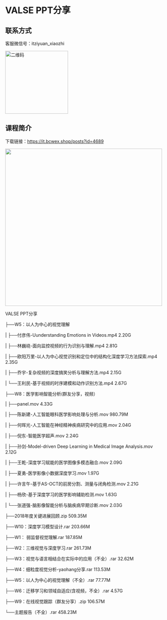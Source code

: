 # VALSE PPT分享

## 联系方式

客服微信号：itziyuan_xiaozhi

<img src="https://ziyuanyun.oss-cn-guangzhou.aliyuncs.com/common/20240614073449/666b82192834a.jpg" width="200" height="200" alt="二维码">

## 课程简介

下载链接：https://it.bcwex.shop/posts?id=4689

<img src="https://ziyuanyun.oss-cn-guangzhou.aliyuncs.com/yun/20241129110324/67492efcb0d79.jpg" width="500" alt="">

  

 VALSE PPT分享

 ├──W5：以人为中心的视觉理解

 | ├──付彦伟-Uunderstanding Emotions in Videos.mp4 2.20G

 | ├──林巍峣-面向监控视频的行为识别与理解.mp4 2.81G

 | ├──欧阳万里-以人为中心视觉识别和定位中的结构化深度学习方法探索.mp4 2.35G

 | ├──乔宇-复杂视频的深度搞笑分析与理解方法.mp4 2.15G

 | └──王利民-基于视频的时序建模和动作识别方法.mp4 2.67G

 ├──W8：医学影响智能分析(群友分享，视频）

 | ├──panel.mov 4.33G

 | ├──陈新建-人工智能眼科医学影响处理与分析.mov 980.79M

 | ├──何晖光-人工智能在神经精神疾病研究中的应用.mov 2.04G

 | ├──倪东-智能医学超声.mov 2.24G

 | ├──孙剑-Model-driven Deep Learning in Medical Image Analysis.mov 2.12G

 | ├──王乾-深度学习赋能的医学图像多模态融合.mov 2.09G

 | ├──夏勇-医学影像小数据深度学习.mov 1.97G

 | ├──许言午-基于AS-OCT的前房分割、测量与闭角检测.mov 2.21G

 | ├──杨欣-基于深度学习的医学影响辅助检测.mov 1.63G

 | └──张道强-脑影像智能分析与脑疾病早期诊断.mov 2.03G

 ├──2018年度关键进展回顾.zip 509.35M

 ├──W10：深度学习模型设计.rar 203.66M

 ├──W1： 弱监督视觉理解.rar 187.85M

 ├──W2：三维视觉与深度学习.rar 261.73M

 ├──W3：视觉与语言相结合在实际中的应用（不全）.rar 32.62M

 ├──W4：细粒度视觉分析-yaohang分享.rar 113.53M

 ├──W5：以人为中心的视觉理解（不全）.rar 77.77M

 ├──W6：迁移学习和领域自适应(含视频，不全）.rar 4.57G

 ├──W9：在线视觉跟踪（群友分享）.zip 106.57M

 └──主题报告（不全）.rar 458.23M

  
